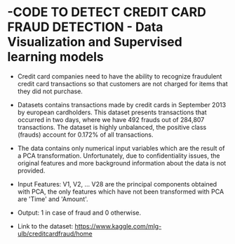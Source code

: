 # -CODE TO DETECT CREDIT CARD FRAUD DETECTION - Data Visualization and Supervised learning models
- Credit card companies need to have the ability to recognize fraudulent credit card transactions so that customers are not charged for items that they did not purchase.  

- Datasets contains transactions made by credit cards in September 2013 by european cardholders. This dataset presents transactions that occurred in two days, where we have 492 frauds out of 284,807 transactions. The dataset is highly unbalanced, the positive class (frauds) account for 0.172% of all transactions. 

- The data contains only numerical input variables which are the result of a PCA transformation. Unfortunately, due to confidentiality issues, the original features and more background information about the data is not provided.

- Input Features: V1, V2, ... V28 are the principal components obtained with PCA, the only features which have not been transformed with PCA are 'Time' and 'Amount'.

- Output: 1 in case of fraud and 0 otherwise. 
- Link to the dataset: https://www.kaggle.com/mlg-ulb/creditcardfraud/home

